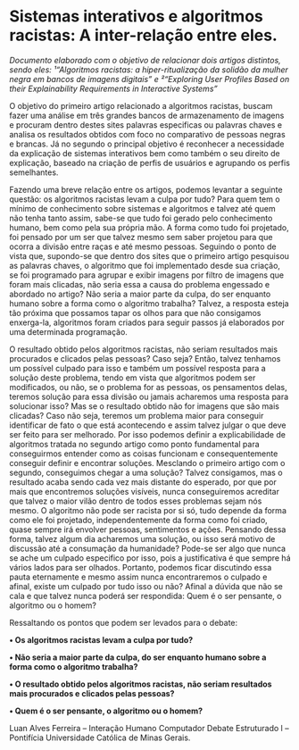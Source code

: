 # Sistemas interativos e algoritmos racistas: A inter-relação entre eles.
_Documento elaborado com o objetivo de relacionar dois artigos distintos, sendo eles: ¹“Algoritmos racistas: a hiper-ritualização da solidão da mulher negra em bancos de imagens digitais” e ²“Exploring User Profiles Based on their Explainability Requirements in Interactive Systems”_

O objetivo do primeiro artigo relacionado a algoritmos racistas, buscam fazer uma análise em três grandes bancos de armazenamento de imagens e procuram dentro destes sites palavras especificas ou palavras chaves e analisa os resultados obtidos com foco no comparativo de pessoas negras e brancas. Já no segundo o principal objetivo é reconhecer a necessidade da explicação de sistemas interativos bem como também o seu direito de explicação, baseado na criação de perfis de usuários e agrupando os perfis semelhantes.

Fazendo uma breve relação entre os artigos, podemos levantar a seguinte questão: os algoritmos racistas levam a culpa por tudo? Para quem tem o mínimo de conhecimento sobre sistemas e algoritmos e talvez até quem não tenha tanto assim, sabe-se que tudo foi gerado pelo conhecimento humano, bem como pela sua própria mão. A forma como tudo foi projetado, foi pensado por um ser que talvez mesmo sem saber projetou para que ocorra a divisão entre raças e até mesmo pessoas.
Seguindo o ponto de vista que, supondo-se que dentro dos sites que o primeiro artigo pesquisou as palavras chaves, o algoritmo que foi implementado desde sua criação, se foi programado para agrupar e exibir imagens por filtro de imagens que foram mais clicadas, não seria essa a causa do problema engessado e abordado no artigo? Não seria a maior parte da culpa, do ser enquanto humano sobre a forma como o algoritmo trabalha? Talvez, a resposta esteja tão próxima que possamos tapar os olhos para que não consigamos enxerga-la, algoritmos foram criados para seguir passos já elaborados por uma determinada programação. 

O resultado obtido pelos algoritmos racistas, não seriam resultados mais procurados e clicados pelas pessoas? Caso seja? Então, talvez tenhamos um possível culpado para isso e também um possível resposta para a solução deste problema, tendo em vista que algoritmos podem ser modificados, ou não, se o problema for as pessoas, os pensamentos delas, teremos solução para essa divisão ou jamais acharemos uma resposta para solucionar isso?  Mas se o resultado obtido não for imagens que são mais clicadas? Caso não seja, teremos um problema maior para conseguir identificar de fato o que está acontecendo e assim talvez julgar o que deve ser feito para ser melhorado. Por isso podemos definir a explicabilidade de algoritmos tratada no segundo artigo como ponto fundamental para conseguirmos entender como as coisas funcionam e consequentemente conseguir definir e encontrar soluções. Mesclando o primeiro artigo com o segundo, conseguimos chegar a uma solução? Talvez consigamos, mas o resultado acaba sendo cada vez mais distante do esperado, por que por mais que encontremos soluções visíveis, nunca conseguiremos acreditar que talvez o maior vilão dentro de todos esses problemas sejam nós mesmo. 
O algoritmo não pode ser racista por si só, tudo depende da forma como ele foi projetado, independentemente da forma como foi criado, quase sempre irá envolver pessoas, sentimentos e ações. Pensando dessa forma, talvez algum dia acharemos uma solução, ou isso será motivo de discussão até a consumação da humanidade? Pode-se ser algo que nunca se ache um culpado especifico por isso, pois a justificativa é que sempre há vários lados para ser olhados.
Portanto, podemos ficar discutindo essa pauta eternamente e mesmo assim nunca encontraremos o culpado e afinal, existe um culpado por tudo isso ou não? Afinal a dúvida que não se cala e que talvez nunca poderá ser respondida: Quem é o ser pensante, o algoritmo ou o homem?

Ressaltando os pontos que podem ser levados para o debate:

**•	Os algoritmos racistas levam a culpa por tudo?**

**•	Não seria a maior parte da culpa, do ser enquanto humano sobre a forma como o algoritmo trabalha?**

**•	O resultado obtido pelos algoritmos racistas, não seriam resultados mais procurados e clicados pelas pessoas?**

**•	Quem é o ser pensante, o algoritmo ou o homem?**

Luan Alves Ferreira – Interação Humano Computador 
Debate Estruturado l – Pontifícia Universidade Católica de Minas Gerais.
